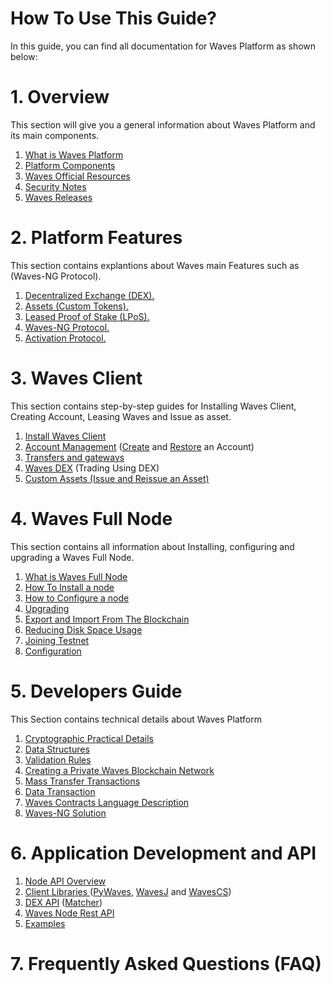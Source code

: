 # How To Use This Guide?

In this guide, you can find all documentation for Waves Platform as shown below:

# 1. Overview

This section will give you a general information about Waves Platform and its main components.

1. [What is Waves Platform]()
2. [Platform Components](/overview/platform-components.md)
3. [Waves Official Resources](/overview/waves-official-resources.md)
4. [Security Notes](/overview/security-notes.md)
5. [Waves Releases](/overview/waves-releases.md)

# 2. Platform Features

This section contains explantions about Waves main Features such as \(Waves-NG Protocol\).

1. [Decentralized Exchange \(DEX\).](/platform-features/decentralized-cryptocurrency-exchange-dex.md)
2. [Assets \(Custom Tokens\).](/platform-features/assets-custom-tokens.md)
3. [Leased Proof of Stake \(LPoS\).](/platform-features/leased-proof-of-stake-lpos.md)
4. [Waves-NG Protocol.](/platform-features/waves-ng-protocol.md)
5. [Activation Protocol.](/platform-features/activation-protocol.md)

# 3. Waves Client

This section contains step-by-step guides for Installing Waves Client, Creating Account, Leasing Waves and Issue as asset.

1. [Install Waves Client](/waves-client/install-waves-client.md)
2. [Account Management](/waves-client/account-management.md) \([Create](/waves-client/account-management/creating-an-account.md) and [Restore](/waves-client/account-management/restore-an-account.md) an Account\)
3. [Transfers and gateways](/waves-client/wallet-management.md)
4. [Waves DEX](/waves-client/waves-dex.md) \(Trading Using DEX\)
5. [Custom Assets \(Issue and Reissue an Asset\)](/waves-client/assets-management.md)

# 4. Waves Full Node

This section contains all information about Installing, configuring and upgrading a Waves Full Node.

1. [What is Waves Full Node](/waves-full-node/what-is-a-full-node.md)
2. [How To Install a node](/waves-full-node/how-to-install-a-node/how-to-install-a-node.md)
3. [How to Configure a node](/waves-full-node/how-to-configure-a-node.md)
4. [Upgrading](/waves-full-node/upgrading.md)
5. [Export and Import From The Blockchain](/waves-full-node/export-and-import-from-the-blockchain.md)
6. [Reducing Disk Space Usage](/waves-full-node/reducing-disk-space-usage.md)
7. [Joining Testnet](/waves-full-node/joining-testnet.md)
8. [Configuration](/waves-full-node/configuration.md)

# 5. Developers Guide

This Section contains technical details about Waves Platform

1. [Cryptographic Practical Details](/technical-details/cryptographic-practical-details.md)
2. [Data Structures](/technical-details/data-structures.md)
3. [Validation Rules](/technical-details/validation-rules.md)
4. [Creating a Private Waves Blockchain Network](/technical-details/creating-a-private-waves-blockchain-network.md)
5. [Mass Transfer Transactions](/technical-details/mass-transfer-transaction.md)
6. [Data Transaction](/technical-details/data-transaction.md)
7. [Waves Contracts Language Description](/technical-details/waves-contracts-language-description.md)
8. [Waves-NG Solution](/technical-details/waves-ng-solution.md)

# 6. Application Development and API

1. [Node API Overview](/application-development-and-api/node-api-overview.md)
2. [Client Libraries ](/application-development-and-api/client-libraries.md)\([PyWaves](/application-development-and-api/client-libraries/pywaves.md), [WavesJ](/application-development-and-api/client-libraries/wavesj.md) and [WavesCS](/application-development-and-api/client-libraries/wavescs.md)\)
3. [DEX API](/application-development-and-api/dex-api.md) \([Matcher](/application-development-and-api/dex-api/matcher.md)\)
4. [Waves Node Rest API](/application-development-and-api/waves-node-rest-api.md)
5. [Examples](/application-development-and-api/examples.md)

# 7. Frequently Asked Questions \(FAQ\)



